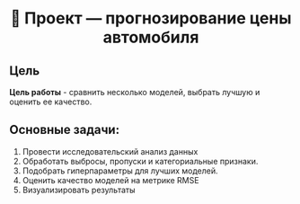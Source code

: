 <h1 align="center">🧠 Проект — прогнозирование цены автомобиля</h1>

 ## Цель
 
**Цель работы** - сравнить несколько моделей, выбрать лучшую и оценить ее качество. 

## Основные задачи:
1. Провести исследовательский анализ данных 
2. Обработать выбросы, пропуски и категориальные признаки.
3. Подобрать гиперпараметры для лучших моделей.
4. Оценить качество моделей на метрике RMSE
5. Визуализировать результаты 
